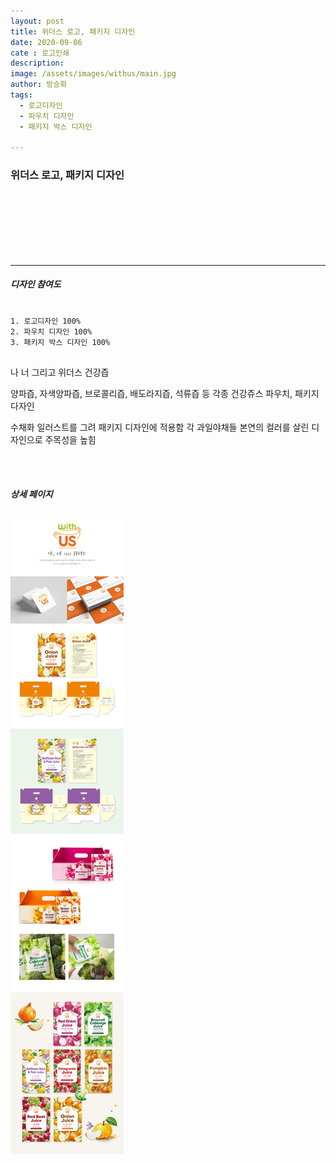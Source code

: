 ```yaml
---
layout: post
title: 위더스 로고, 패키지 디자인
date: 2020-09-06
cate : 로고인쇄
description:
image: /assets/images/withus/main.jpg
author: 방승화
tags:
  - 로고디자인
  - 파우치 디자인
  - 패키지 박스 디자인

---
```


<h3>위더스 로고, 패키지 디자인</h3>
<br><br><br><br><br><br>
<hr>

##### 디자인 참여도
<pre>
<code>
1. 로고디자인 100%
2. 파우치 디자인 100%
3. 패키지 박스 디자인 100%
</code>
</pre>

<p>
나 너 그리고 위더스 건강즙
</p>
<p>
양파즙, 자색양파즙, 브로콜리즙, 배도라지즙, 석류즙 등 각종 건강쥬스 파우치, 패키지 다자인
</p>
<p>
수채화 일러스트를 그려 패키지 디자인에 적용함
각 과일야채들 본연의 컬러를 살린 디자인으로 주목성을 높힘
</p>
<br>
<br>

##### 상세 페이지
![pc_main](/assets/images/withus/view.jpg)

